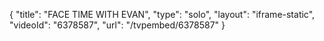 {
    "title": "FACE TIME WITH EVAN",
    "type": "solo",
    "layout": "iframe-static",
    "videoId": "6378587",
    "url": "\/tvpembed\/6378587"
}